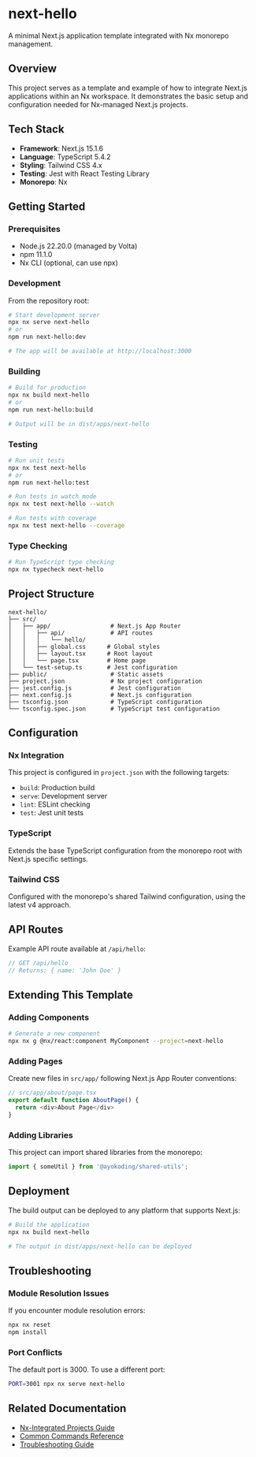 # next-hello

A minimal Next.js application template integrated with Nx monorepo management.

## Overview

This project serves as a template and example of how to integrate Next.js applications within an Nx workspace. It demonstrates the basic setup and configuration needed for Nx-managed Next.js projects.

## Tech Stack

- **Framework**: Next.js 15.1.6
- **Language**: TypeScript 5.4.2
- **Styling**: Tailwind CSS 4.x
- **Testing**: Jest with React Testing Library
- **Monorepo**: Nx

## Getting Started

### Prerequisites

- Node.js 22.20.0 (managed by Volta)
- npm 11.1.0
- Nx CLI (optional, can use npx)

### Development

From the repository root:

```bash
# Start development server
npx nx serve next-hello
# or
npm run next-hello:dev

# The app will be available at http://localhost:3000
```

### Building

```bash
# Build for production
npx nx build next-hello
# or
npm run next-hello:build

# Output will be in dist/apps/next-hello
```

### Testing

```bash
# Run unit tests
npx nx test next-hello
# or
npm run next-hello:test

# Run tests in watch mode
npx nx test next-hello --watch

# Run tests with coverage
npx nx test next-hello --coverage
```

### Type Checking

```bash
# Run TypeScript type checking
npx nx typecheck next-hello
```

## Project Structure

```
next-hello/
├── src/
│   ├── app/                 # Next.js App Router
│   │   ├── api/             # API routes
│   │   │   └── hello/
│   │   ├── global.css      # Global styles
│   │   ├── layout.tsx      # Root layout
│   │   └── page.tsx        # Home page
│   └── test-setup.ts       # Jest configuration
├── public/                  # Static assets
├── project.json             # Nx project configuration
├── jest.config.js           # Jest configuration
├── next.config.js           # Next.js configuration
├── tsconfig.json            # TypeScript configuration
└── tsconfig.spec.json       # TypeScript test configuration
```

## Configuration

### Nx Integration

This project is configured in `project.json` with the following targets:

- `build`: Production build
- `serve`: Development server
- `lint`: ESLint checking
- `test`: Jest unit tests

### TypeScript

Extends the base TypeScript configuration from the monorepo root with Next.js specific settings.

### Tailwind CSS

Configured with the monorepo's shared Tailwind configuration, using the latest v4 approach.

## API Routes

Example API route available at `/api/hello`:

```typescript
// GET /api/hello
// Returns: { name: 'John Doe' }
```

## Extending This Template

### Adding Components

```bash
# Generate a new component
npx nx g @nx/react:component MyComponent --project=next-hello
```

### Adding Pages

Create new files in `src/app/` following Next.js App Router conventions:

```typescript
// src/app/about/page.tsx
export default function AboutPage() {
  return <div>About Page</div>
}
```

### Adding Libraries

This project can import shared libraries from the monorepo:

```typescript
import { someUtil } from '@ayokoding/shared-utils';
```

## Deployment

The build output can be deployed to any platform that supports Next.js:

```bash
# Build the application
npx nx build next-hello

# The output in dist/apps/next-hello can be deployed
```

## Troubleshooting

### Module Resolution Issues

If you encounter module resolution errors:

```bash
npx nx reset
npm install
```

### Port Conflicts

The default port is 3000. To use a different port:

```bash
PORT=3001 npx nx serve next-hello
```

## Related Documentation

- [Nx-Integrated Projects Guide](/docs/projects/nx-integrated.md)
- [Common Commands Reference](/docs/commands/common-commands.md)
- [Troubleshooting Guide](/docs/guides/troubleshooting.md)
